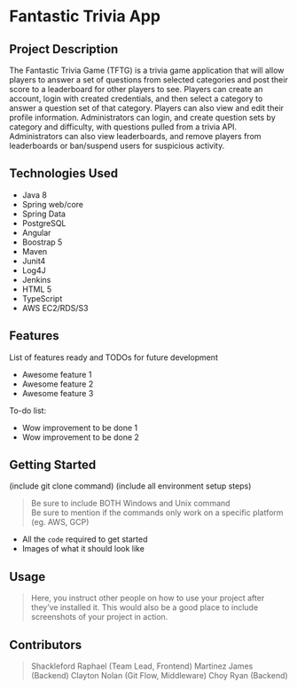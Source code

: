 # Fantastic Trivia App

## Project Description

The Fantastic Trivia Game (TFTG) is a trivia game application that will allow players to answer a set of 
questions from selected categories and post their score to a leaderboard for other players to see. 
Players can create an account, login with created credentials, and then select a category to answer a question set of that category. 
Players can also view and edit their profile information. Administrators can login, and create question sets by category and difficulty, 
with questions pulled from a trivia API. Administrators can also view leaderboards, and remove players from leaderboards or ban/suspend users for suspicious activity.

## Technologies Used

* Java 8
* Spring web/core
* Spring Data
* PostgreSQL
* Angular
* Boostrap 5
* Maven
* Junit4
* Log4J
* Jenkins
* HTML 5
* TypeScript
* AWS EC2/RDS/S3

## Features

List of features ready and TODOs for future development
* Awesome feature 1
* Awesome feature 2
* Awesome feature 3

To-do list:
* Wow improvement to be done 1
* Wow improvement to be done 2

## Getting Started
   
(include git clone command)
(include all environment setup steps)

> Be sure to include BOTH Windows and Unix command  
> Be sure to mention if the commands only work on a specific platform (eg. AWS, GCP)

- All the `code` required to get started
- Images of what it should look like

## Usage

> Here, you instruct other people on how to use your project after they’ve installed it. This would also be a good place to include screenshots of your project in action.

## Contributors

> Shackleford Raphael (Team Lead, Frontend)
> Martinez James (Backend)
> Clayton Nolan (Git Flow, Middleware)
> Choy Ryan (Backend)
